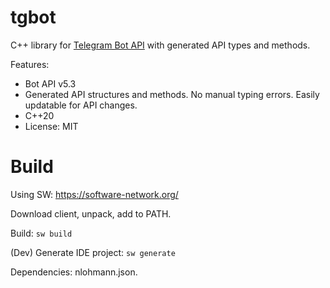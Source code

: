 # tgbot

C++ library for [Telegram Bot API](https://core.telegram.org/bots/api) with generated API types and methods.

Features:

* Bot API v5.3
* Generated API structures and methods. No manual typing errors. Easily updatable for API changes.
* C++20
* License: MIT

# Build

Using SW: https://software-network.org/

Download client, unpack, add to PATH.

Build: `sw build`

(Dev) Generate IDE project: `sw generate`

Dependencies: nlohmann.json.
